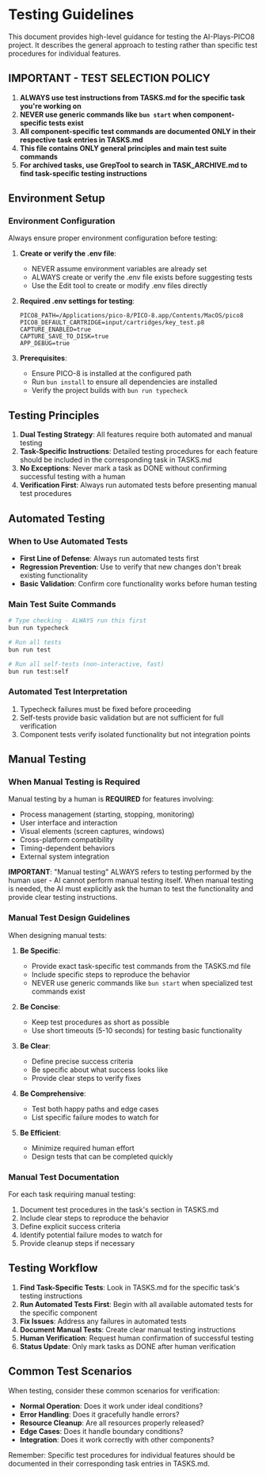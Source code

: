 # Testing Guidelines

This document provides high-level guidance for testing the AI-Plays-PICO8 project. It describes the general approach to testing rather than specific test procedures for individual features.

## IMPORTANT - TEST SELECTION POLICY

1. **ALWAYS use test instructions from TASKS.md for the specific task you're working on**
2. **NEVER use generic commands like `bun start` when component-specific tests exist**
3. **All component-specific test commands are documented ONLY in their respective task entries in TASKS.md**
4. **This file contains ONLY general principles and main test suite commands**
5. **For archived tasks, use GrepTool to search in TASK_ARCHIVE.md to find task-specific testing instructions**

## Environment Setup

### Environment Configuration

Always ensure proper environment configuration before testing:

1. **Create or verify the .env file**:
   - NEVER assume environment variables are already set
   - ALWAYS create or verify the .env file exists before suggesting tests
   - Use the Edit tool to create or modify .env files directly

2. **Required .env settings for testing**:
   ```
   PICO8_PATH=/Applications/pico-8/PICO-8.app/Contents/MacOS/pico8
   PICO8_DEFAULT_CARTRIDGE=input/cartridges/key_test.p8
   CAPTURE_ENABLED=true
   CAPTURE_SAVE_TO_DISK=true
   APP_DEBUG=true
   ```

3. **Prerequisites**:
   - Ensure PICO-8 is installed at the configured path
   - Run `bun install` to ensure all dependencies are installed
   - Verify the project builds with `bun run typecheck`

## Testing Principles

1. **Dual Testing Strategy**: All features require both automated and manual testing
2. **Task-Specific Instructions**: Detailed testing procedures for each feature should be included in the corresponding task in TASKS.md
3. **No Exceptions**: Never mark a task as DONE without confirming successful testing with a human
4. **Verification First**: Always run automated tests before presenting manual test procedures

## Automated Testing

### When to Use Automated Tests

- **First Line of Defense**: Always run automated tests first
- **Regression Prevention**: Use to verify that new changes don't break existing functionality
- **Basic Validation**: Confirm core functionality works before human testing

### Main Test Suite Commands

```bash
# Type checking - ALWAYS run this first
bun run typecheck

# Run all tests
bun run test

# Run all self-tests (non-interactive, fast)
bun run test:self
```

### Automated Test Interpretation

1. Typecheck failures must be fixed before proceeding
2. Self-tests provide basic validation but are not sufficient for full verification
3. Component tests verify isolated functionality but not integration points

## Manual Testing

### When Manual Testing is Required

Manual testing by a human is **REQUIRED** for features involving:

- Process management (starting, stopping, monitoring)
- User interface and interaction
- Visual elements (screen captures, windows)
- Cross-platform compatibility
- Timing-dependent behaviors
- External system integration

**IMPORTANT**: "Manual testing" ALWAYS refers to testing performed by the human user - AI cannot perform manual testing itself. When manual testing is needed, the AI must explicitly ask the human to test the functionality and provide clear testing instructions.

### Manual Test Design Guidelines

When designing manual tests:

1. **Be Specific**: 
   - Provide exact task-specific test commands from the TASKS.md file
   - Include specific steps to reproduce the behavior
   - NEVER use generic commands like `bun start` when specialized test commands exist

2. **Be Concise**: 
   - Keep test procedures as short as possible
   - Use short timeouts (5-10 seconds) for testing basic functionality

3. **Be Clear**: 
   - Define precise success criteria
   - Be specific about what success looks like
   - Provide clear steps to verify fixes

4. **Be Comprehensive**: 
   - Test both happy paths and edge cases
   - List specific failure modes to watch for

5. **Be Efficient**: 
   - Minimize required human effort
   - Design tests that can be completed quickly

### Manual Test Documentation

For each task requiring manual testing:
1. Document test procedures in the task's section in TASKS.md
2. Include clear steps to reproduce the behavior
3. Define explicit success criteria
4. Identify potential failure modes to watch for
5. Provide cleanup steps if necessary

## Testing Workflow

1. **Find Task-Specific Tests**: Look in TASKS.md for the specific task's testing instructions
2. **Run Automated Tests First**: Begin with all available automated tests for the specific component
3. **Fix Issues**: Address any failures in automated tests
4. **Document Manual Tests**: Create clear manual testing instructions
5. **Human Verification**: Request human confirmation of successful testing
6. **Status Update**: Only mark tasks as DONE after human verification

## Common Test Scenarios

When testing, consider these common scenarios for verification:

- **Normal Operation**: Does it work under ideal conditions?
- **Error Handling**: Does it gracefully handle errors?
- **Resource Cleanup**: Are all resources properly released?
- **Edge Cases**: Does it handle boundary conditions?
- **Integration**: Does it work correctly with other components?

Remember: Specific test procedures for individual features should be documented in their corresponding task entries in TASKS.md.